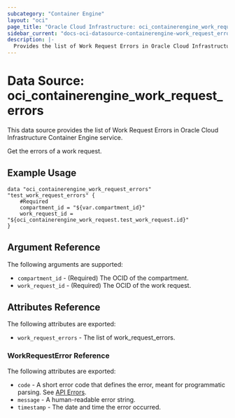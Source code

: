 ```yaml
---
subcategory: "Container Engine"
layout: "oci"
page_title: "Oracle Cloud Infrastructure: oci_containerengine_work_request_errors"
sidebar_current: "docs-oci-datasource-containerengine-work_request_errors"
description: |-
  Provides the list of Work Request Errors in Oracle Cloud Infrastructure Container Engine service
---
```


# Data Source: oci_containerengine_work_request_errors
This data source provides the list of Work Request Errors in Oracle Cloud Infrastructure Container Engine service.

Get the errors of a work request.

## Example Usage

```hcl
data "oci_containerengine_work_request_errors" "test_work_request_errors" {
	#Required
	compartment_id = "${var.compartment_id}"
	work_request_id = "${oci_containerengine_work_request.test_work_request.id}"
}
```

## Argument Reference

The following arguments are supported:

* `compartment_id` - (Required) The OCID of the compartment.
* `work_request_id` - (Required) The OCID of the work request.


## Attributes Reference

The following attributes are exported:

* `work_request_errors` - The list of work_request_errors.

### WorkRequestError Reference

The following attributes are exported:

* `code` - A short error code that defines the error, meant for programmatic parsing. See [API Errors](https://docs.cloud.oracle.com/iaas/Content/API/References/apierrors.htm).
* `message` - A human-readable error string.
* `timestamp` - The date and time the error occurred.

